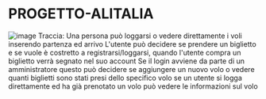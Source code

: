 # PROGETTO-ALITALIA
![image](https://user-images.githubusercontent.com/92294370/149989749-e8d2b254-a800-49e3-9ddb-3c976a18a5db.png)
Traccia:
Una persona può loggarsi o vedere direttamente i voli inserendo partenza ed arrivo
L'utente può decidere se prendere un biglietto e se vuole è costretto a registrarsi/loggarsi, quando l'utente compra un biglietto verrà segnato nel suo account
Se il login avviene da parte di un amministratore questo può decidere se aggiungere un nuovo volo o vedere quanti biglietti sono stati presi dello specifico volo 
se un utente si logga direttamente ed ha già prenotato un volo può vedere le informazioni sul volo
